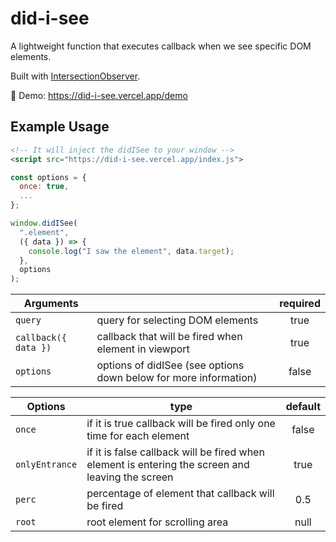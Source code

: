 # did-i-see

A lightweight function that executes callback when we see specific DOM elements.

Built with [IntersectionObserver](https://developer.mozilla.org/en-US/docs/Web/API/Intersection_Observer_API).

🔴 Demo: https://did-i-see.vercel.app/demo

## Example Usage

```html
<!-- It will inject the didISee to your window -->
<script src="https://did-i-see.vercel.app/index.js">
```

```js
const options = {
  once: true,
  ...
};

window.didISee(
  ".element",
  ({ data }) => {
    console.log("I saw the element", data.target);
  },
  options
);
```

| Arguments            |                                                                  | required |
| -------------------- | ---------------------------------------------------------------- | :------: |
| `query`              | query for selecting DOM elements                                 |   true   |
| `callback({ data })` | callback that will be fired when element in viewport             |   true   |
| `options`            | options of didISee (see options down below for more information) |  false   |

| Options        | type                                                                                             | default |
| -------------- | ------------------------------------------------------------------------------------------------ | :-----: |
| `once`         | if it is true callback will be fired only one time for each element                              |  false  |
| `onlyEntrance` | if it is false callback will be fired when element is entering the screen and leaving the screen |  true   |
| `perc`         | percentage of element that callback will be fired                                                |   0.5   |
| `root`         | root element for scrolling area                                                                  |  null   |
